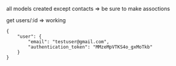 all models created except contacts => be sure to make assoctions

get users/:id => working


```
{
    "user": {
        "email": "testuser@gmail.com",
        "authentication_token": "MMzeMpVTKS4o_gxMoTkb"
    }
}
```
